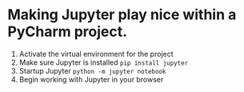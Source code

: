 # Making Jupyter play nice within a PyCharm project.

1. Activate the virtual environment for the project
2. Make sure Jupyter is installed
```pip install jupyter```
3. Startup Jupyter
```python -m jupyter notebook```
4. Begin working with Jupyter in your browser
